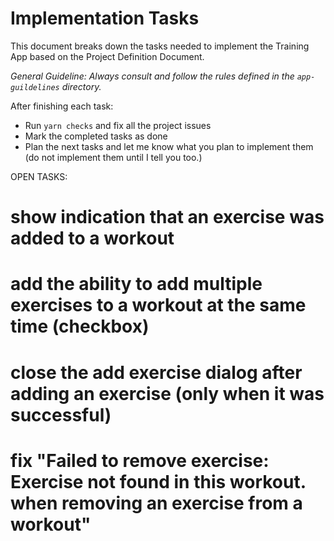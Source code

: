 # Implementation Tasks

This document breaks down the tasks needed to implement the Training App based on the Project Definition Document.

*General Guideline: Always consult and follow the rules defined in the `app-guildelines` directory.*

After finishing each task:
* Run `yarn checks` and fix all the project issues
* Mark the completed tasks as done
* Plan the next tasks and let me know what you plan to implement them (do not implement them until I tell you too.)


OPEN TASKS:

# show indication that an exercise was added to a workout
# add the ability to add multiple exercises to a workout at the same time (checkbox)
# close the add exercise dialog after adding an exercise (only when it was successful)
# fix "Failed to remove exercise: Exercise not found in this workout. when removing an exercise from a workout"
